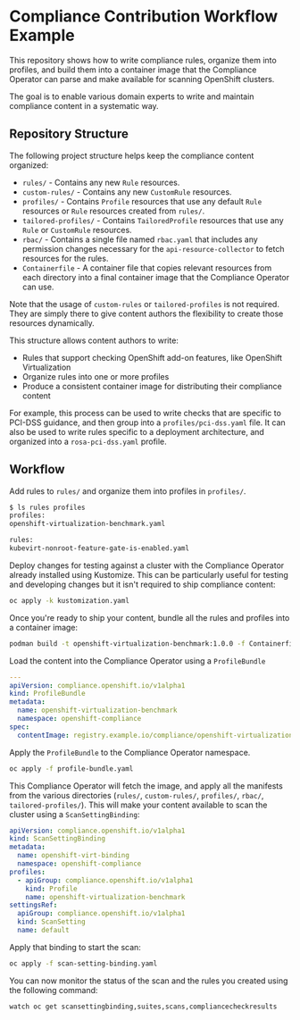 # Compliance Contribution Workflow Example

This repository shows how to write compliance rules, organize them into
profiles, and build them into a container image that the Compliance Operator
can parse and make available for scanning OpenShift clusters.

The goal is to enable various domain experts to write and maintain compliance
content in a systematic way.

## Repository Structure

The following project structure helps keep the compliance content organized:

* `rules/` - Contains any new `Rule` resources.
* `custom-rules/` - Contains any new `CustomRule` resources.
* `profiles/` - Contains `Profile` resources that use any default `Rule` resources or `Rule` resources created from `rules/`.
* `tailored-profiles/` - Contains `TailoredProfile` resources that use any `Rule` or `CustomRule` resources.
* `rbac/` - Contains a single file named `rbac.yaml` that includes any permission changes necessary for the `api-resource-collector` to fetch resources for the rules.
* `Containerfile` - A container file that copies relevant resources from each directory into a final container image that the Compliance Operator can use.

Note that the usage of `custom-rules` or `tailored-profiles` is not required.
They are simply there to give content authors the flexibility to create those
resources dynamically.

This structure allows content authors to write:

- Rules that support checking OpenShift add-on features, like OpenShift Virtualization
- Organize rules into one or more profiles
- Produce a consistent container image for distributing their compliance content

For example, this process can be used to write checks that are specific to
PCI-DSS guidance, and then group into a `profiles/pci-dss.yaml` file. It can
also be used to write rules specific to a deployment architecture, and
organized into a `rosa-pci-dss.yaml` profile.

## Workflow

Add rules to `rules/` and organize them into profiles in `profiles/`.

```bash
$ ls rules profiles 
profiles:
openshift-virtualization-benchmark.yaml

rules:
kubevirt-nonroot-feature-gate-is-enabled.yaml
```

Deploy changes for testing against a cluster with the Compliance Operator
already installed using Kustomize. This can be particularly useful for testing
and developing changes but it isn't required to ship compliance content:

```bash 
oc apply -k kustomization.yaml
```

Once you're ready to ship your content, bundle all the rules and profiles into
a container image:

```bash
podman build -t openshift-virtualization-benchmark:1.0.0 -f Containerfile .
```

Load the content into the Compliance Operator using a `ProfileBundle`

```yaml
---
apiVersion: compliance.openshift.io/v1alpha1
kind: ProfileBundle
metadata:
  name: openshift-virtualization-benchmark
  namespace: openshift-compliance
spec:
  contentImage: registry.example.io/compliance/openshift-virtualization-benchmark@1.0.0
```

Apply the `ProfileBundle` to the Compliance Operator namespace.

```bash
oc apply -f profile-bundle.yaml
```

This Compliance Operator will fetch the image, and apply all the manifests from
the various directories (`rules/`, `custom-rules/`, `profiles/`, `rbac/`,
`tailored-profiles/`). This will make your content available to scan the
cluster using a `ScanSettingBinding`:

```yaml
apiVersion: compliance.openshift.io/v1alpha1
kind: ScanSettingBinding
metadata:
  name: openshift-virt-binding
  namespace: openshift-compliance
profiles:
  - apiGroup: compliance.openshift.io/v1alpha1
    kind: Profile
    name: openshift-virtualization-benchmark
settingsRef:
  apiGroup: compliance.openshift.io/v1alpha1
  kind: ScanSetting
  name: default
```

Apply that binding to start the scan:

```bash
oc apply -f scan-setting-binding.yaml
```

You can now monitor the status of the scan and the rules you created using the following command:

```bash
watch oc get scansettingbinding,suites,scans,compliancecheckresults
```
